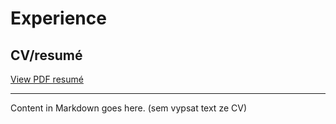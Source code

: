 # Experience

## CV/resumé

[View PDF resumé](images/CV_Stutzbart.pdf)

---

Content in Markdown goes here. (sem vypsat text ze CV)
